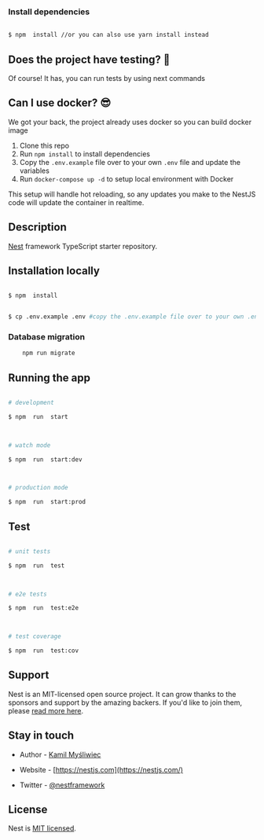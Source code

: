 ### Install dependencies
```bash

$ npm  install //or you can also use yarn install instead

```
## Does the project have testing? 🧐
Of course! It has, you can run tests by using next commands

## Can I use docker? 😎

We got your back, the project already uses docker so you can build docker image 
1.  Clone this repo
2.  Run  `npm install`  to install dependencies
3.  Copy the  `.env.example`  file over to your own  `.env`  file and update the variables
4.  Run  `docker-compose up -d`  to setup local environment with Docker


This setup will handle hot reloading, so any updates you make to the NestJS code will update the container in realtime.
<!--[![Backers on Open Collective]😎(https://opencollective.com/nest/backers/badge.svg)](https://opencollective.com/nest#backer)

[![Sponsors on Open Collective](https://opencollective.com/nest/sponsors/badge.svg)](https://opencollective.com/nest#sponsor)-->

  

## Description

  

[Nest](https://github.com/nestjs/nest) framework TypeScript starter repository.

  

## Installation locally

  

```bash

$ npm  install

```

```bash

$ cp .env.example .env #copy the .env.example file over to your own .env file and update the variables

```
### Database migration
```bash
    npm run migrate
```

## Running the app

  

```bash

# development

$ npm  run  start

  

# watch mode

$ npm  run  start:dev

  

# production mode

$ npm  run  start:prod

```

  

## Test

  

```bash

# unit tests

$ npm  run  test

  

# e2e tests

$ npm  run  test:e2e

  

# test coverage

$ npm  run  test:cov

```

  

## Support

  

Nest is an MIT-licensed open source project. It can grow thanks to the sponsors and support by the amazing backers. If you'd like to join them, please [read more here](https://docs.nestjs.com/support).

  

## Stay in touch

  

- Author - [Kamil Myśliwiec](https://kamilmysliwiec.com)

- Website - [https://nestjs.com](https://nestjs.com/)

- Twitter - [@nestframework](https://twitter.com/nestframework)

  

## License

  

Nest is [MIT licensed](LICENSE).
